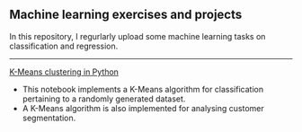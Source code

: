 ## Machine learning exercises and projects

In this repository, I regurlarly upload some machine learning tasks on classification and regression.

-----------------------------------------

[K-Means clustering in Python](https://github.com/SalvishGoomanee912/Deep-learning-projects/blob/master/Machine%20learning/ML7_K-Means%20clustering.ipynb)

- This notebook implements a K-Means algorithm for classification pertaining to a randomly generated dataset.
- A K-Means algorithm is also implemented for analysing customer segmentation.
